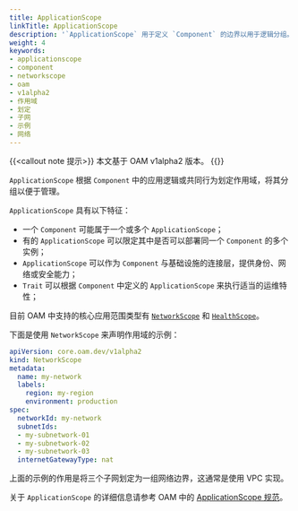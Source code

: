 ```yaml
---
title: ApplicationScope
linkTitle: ApplicationScope
description: '`ApplicationScope` 用于定义 `Component` 的边界以用于逻辑分组。'
weight: 4
keywords:
- applicationscope
- component
- networkscope
- oam
- v1alpha2
- 作用域
- 划定
- 子网
- 示例
- 网络
---
```

{{<callout note 提示>}}
本文基于 OAM v1alpha2 版本。
{{</callout>}}

`ApplicationScope` 根据 `Component` 中的应用逻辑或共同行为划定作用域，将其分组以便于管理。

`ApplicationScope` 具有以下特征：

- 一个 `Component` 可能属于一个或多个 `ApplicationScope`；
- 有的 `ApplicationScope` 可以限定其中是否可以部署同一个 `Component` 的多个实例；
- `ApplicationScope` 可以作为 `Component` 与基础设施的连接层，提供身份、网络或安全能力；
- `Trait` 可以根据 `Component` 中定义的 `ApplicationScope` 来执行适当的运维特性；

目前 OAM 中支持的核心应用范围类型有 [`NetworkScope`](https://github.com/oam-dev/spec/blob/master/standard/scopes/network_scope.md) 和 [`HealthScope`](https://github.com/oam-dev/spec/blob/master/standard/scopes/health_scope.md)。

下面是使用 `NetworkScope` 来声明作用域的示例：

```yaml
apiVersion: core.oam.dev/v1alpha2
kind: NetworkScope
metadata:
  name: my-network
  labels:
    region: my-region
    environment: production
spec:
  networkId: my-network
  subnetIds:
  - my-subnetwork-01
  - my-subnetwork-02
  - my-subnetwork-03
  internetGatewayType: nat
```

上面的示例的作用是将三个子网划定为一组网络边界，这通常是使用 VPC 实现。

关于 `ApplicationScope` 的详细信息请参考 OAM 中的 [ApplicationScope 规范](https://github.com/oam-dev/spec/blob/master/5.application_scopes.md)。


